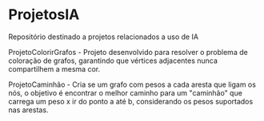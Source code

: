 # ProjetosIA
Repositório destinado a projetos relacionados a uso de IA

ProjetoColorirGrafos - Projeto desenvolvido para resolver o problema de coloração de grafos, garantindo que vértices adjacentes nunca compartilhem a mesma cor.

ProjetoCaminhão - Cria se um grafo com pesos a cada aresta que ligam os nós, o objetivo é encontrar o melhor caminho para um "caminhão" que carrega um peso x ir do ponto a até b, considerando os pesos suportados nas arestas.
